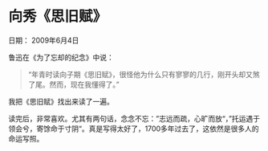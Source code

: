 # 向秀《思旧赋》

日期： 2009年6月4日

鲁迅在《为了忘却的纪念》中说：

> “年青时读向子期《思旧赋》，很怪他为什么只有寥寥的几行，刚开头却又煞了尾。然而，现在我懂得了。”

我把《思旧赋》找出来读了一遍。

读完后，非常喜欢。尤其有两句话，念念不忘：”志远而疏，心旷而放“，”托运遇于领会兮，寄馀命于寸阴“。真是写得太好了，1700多年过去了，这依然是很多人的命运写照。

